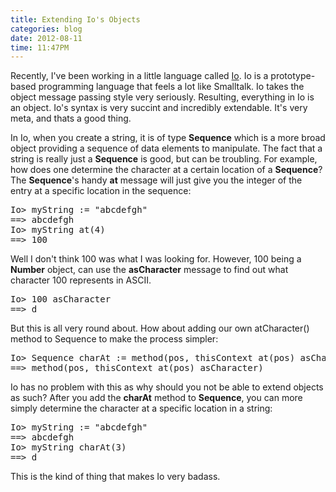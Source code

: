 ```yaml
---
title: Extending Io's Objects
categories: blog
date: 2012-08-11
time: 11:47PM
---
```

Recently, I've been working in a little language called [Io](http://iolanguage.com). Io is a prototype-based programming language that feels a lot like Smalltalk. Io takes the object message passing style very seriously. Resulting, everything in Io is an object. Io's syntax is very succint and incredibly extendable. It's very meta, and thats a good thing.

In Io, when you create a string, it is of type **Sequence** which is a more broad object providing a sequence of data elements to manipulate. The fact that a string is really just a **Sequence** is good, but can be troubling. For example, how does one determine the character at a certain location of a **Sequence**? The **Sequence**'s handy **at** message will just give you the integer of the entry at a specific location in the sequence:

<pre class="sh_c">
Io> myString := "abcdefgh"
==> abcdefgh
Io> myString at(4)
==> 100
</pre>

Well I don't think 100 was what I was looking for. However, 100 being a **Number** object, can use the **asCharacter** message to find out what character 100 represents in ASCII.

<pre class="sh_c">
Io> 100 asCharacter
==> d
</pre>

But this is all very round about. How about adding our own atCharacter() method to Sequence to make the process simpler:

<pre class="sh_c">
Io> Sequence charAt := method(pos, thisContext at(pos) asCharacter)
==> method(pos, thisContext at(pos) asCharacter)
</pre>

Io has no problem with this as why should you not be able to extend objects as such? After you add the **charAt** method to **Sequence**, you can more simply determine the character at a specific location in a string:

<pre class="sh_c">
Io> myString := "abcdefgh"
==> abcdefgh
Io> myString charAt(3)
==> d
</pre>

This is the kind of thing that makes Io very badass.
